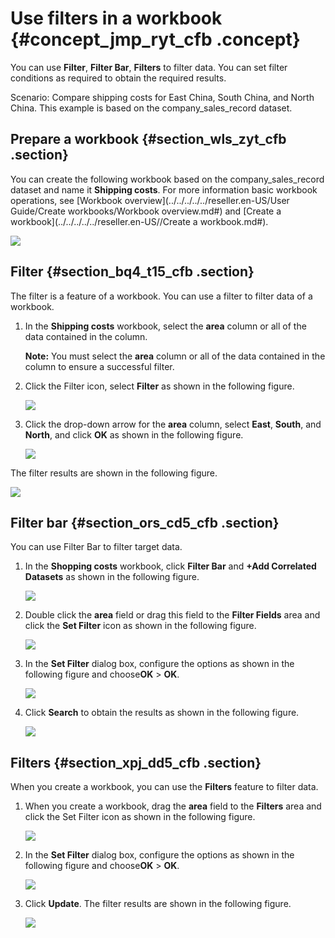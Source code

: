 # Use filters in a workbook {#concept_jmp_ryt_cfb .concept}

You can use **Filter**, **Filter Bar**, **Filters** to filter data. You can set filter conditions as required to obtain the required results.

Scenario: Compare shipping costs for East China, South China, and North China. This example is based on the company\_sales\_record dataset.

## Prepare a workbook {#section_wls_zyt_cfb .section}

You can create the following workbook based on the company\_sales\_record dataset and name it **Shipping costs**. For more information basic workbook operations, see [Workbook overview](../../../../../reseller.en-US/User Guide/Create workbooks/Workbook overview.md#) and [Create a workbook](../../../../../reseller.en-US//Create a workbook.md#).

![](http://static-aliyun-doc.oss-cn-hangzhou.aliyuncs.com/assets/img/21311/155410210011806_en-US.png)

## Filter {#section_bq4_t15_cfb .section}

The filter is a feature of a workbook. You can use a filter to filter data of a workbook.

1.  In the **Shipping costs** workbook, select the **area** column or all of the data contained in the column.

    **Note:** You must select the **area** column or all of the data contained in the column to ensure a successful filter.

2.  Click the Filter icon, select **Filter** as shown in the following figure.

    ![](http://static-aliyun-doc.oss-cn-hangzhou.aliyuncs.com/assets/img/21311/155410210011807_en-US.png)

3.  Click the drop-down arrow for the **area** column, select **East**, **South**, and **North**, and click **OK** as shown in the following figure.

    ![](http://static-aliyun-doc.oss-cn-hangzhou.aliyuncs.com/assets/img/21311/155410210011808_en-US.png)


The filter results are shown in the following figure.

![](http://static-aliyun-doc.oss-cn-hangzhou.aliyuncs.com/assets/img/21311/155410210011809_en-US.png)

## Filter bar {#section_ors_cd5_cfb .section}

You can use Filter Bar to filter target data.

1.  In the **Shopping costs** workbook, click **Filter Bar** and **+Add Correlated Datasets** as shown in the following figure.

    ![](http://static-aliyun-doc.oss-cn-hangzhou.aliyuncs.com/assets/img/21311/155410210011811_en-US.png)

2.  Double click the **area** field or drag this field to the **Filter Fields** area and click the **Set Filter** icon as shown in the following figure.

    ![](http://static-aliyun-doc.oss-cn-hangzhou.aliyuncs.com/assets/img/21311/155410210011812_en-US.png)

3.  In the **Set Filter** dialog box, configure the options as shown in the following figure and choose**OK** \> **OK**.

    ![](http://static-aliyun-doc.oss-cn-hangzhou.aliyuncs.com/assets/img/21311/155410210011813_en-US.png)

4.  Click **Search** to obtain the results as shown in the following figure.

    ![](http://static-aliyun-doc.oss-cn-hangzhou.aliyuncs.com/assets/img/21311/155410210011814_en-US.png)


## Filters {#section_xpj_dd5_cfb .section}

When you create a workbook, you can use the **Filters** feature to filter data.

1.  When you create a workbook, drag the **area** field to the **Filters** area and click the Set Filter icon as shown in the following figure.

    ![](http://static-aliyun-doc.oss-cn-hangzhou.aliyuncs.com/assets/img/21311/155410210111816_en-US.png)

2.  In the **Set Filter** dialog box, configure the options as shown in the following figure and choose**OK** \> **OK**.

    ![](http://static-aliyun-doc.oss-cn-hangzhou.aliyuncs.com/assets/img/21311/155410210111817_en-US.png)

3.  Click **Update**. The filter results are shown in the following figure.

    ![](http://static-aliyun-doc.oss-cn-hangzhou.aliyuncs.com/assets/img/21311/155410210111819_en-US.png)



